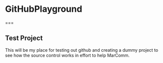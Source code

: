 # GitHubPlayground
===
## Test Project
This will be my place for testing out github and creating a dummy project to see how the source control works in effort to help MarComm.